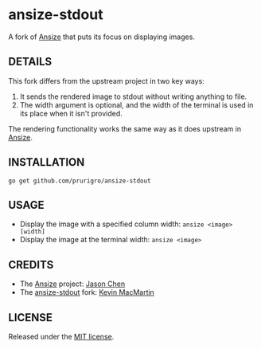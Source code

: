 # ansize-stdout #

A fork of [Ansize](https://github.com/jhchen/ansize) that puts its focus on displaying images.

## DETAILS ##

This fork differs from the upstream project in two key ways:

1. It sends the rendered image to stdout without writing anything to file.
2. The width argument is optional, and the width of the terminal is used in its place when it isn't provided.

The rendering functionality works the same way as it does upstream in [Ansize](https://github.com/jhchen/ansize).

## INSTALLATION ##

    go get github.com/prurigro/ansize-stdout

## USAGE ##

* Display the image with a specified column width: `ansize <image> [width]`
* Display the image at the terminal width: `ansize <image>`

## CREDITS ##

* The [Ansize](https://github.com/jhchen/ansize) project: [Jason Chen](https://github.com/jhchen)
* The [ansize-stdout](https://github.com/prurigro/ansize-stdout) fork: [Kevin MacMartin](https://github.com/prurigro)

## LICENSE ##

Released under the [MIT license](http://opensource.org/licenses/MIT).
